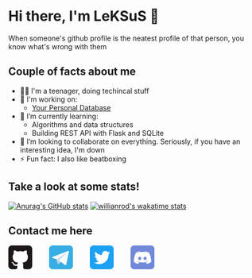 # Hi there, I'm LeKSuS 👋
When someone's github profile is the neatest profile of that person, you know what's wrong with them

## Couple of facts about me
- 👨‍💻 I'm a teenager, doing techincal stuff
- 🔭 I'm working on: 
  - [Your Personal Database](https://github.com/LeKSuS-04/Your-Personal-Database)
- 🌱 I’m currently learning:
  - Algorithms and data structures
  - Building REST API with Flask and SQLite
- 👯 I’m looking to collaborate on everything. Seriously, if you have an interesting idea, I'm down
- ⚡ Fun fact: I also like beatboxing


## Take a look at some stats!
[![Anurag's GitHub stats](https://github-readme-stats.vercel.app/api?username=LeKSuS-04&show_icons=true&theme=dracula)](https://github.com/LeKSuS-04)
[![willianrod's wakatime stats](https://github-readme-stats.vercel.app/api/wakatime?username=LeKSuS&custom_title=Coding+Activity&theme=dracula)](https://wakatime.com/@LeKSuS)


## Contact me here
<a href="https://github.com/LeKSuS-04" style="margin-right: 30px;"><img src="https://raw.githubusercontent.com/edent/SuperTinyIcons/master/images/svg/github.svg" width="48"></a>
<a href="https://t.me/tarasovion" style="margin-right: 30px;"><img src="https://raw.githubusercontent.com/edent/SuperTinyIcons/master/images/svg/telegram.svg" width="48"></a>
<a href="https://twitter.com/___LeKSuS___" style="margin-right: 30px;"><img src="https://raw.githubusercontent.com/edent/SuperTinyIcons/master/images/svg/twitter.svg" width="48"></a>
<a href="https://discord.com/users/485360772009033738/" style="margin-right: 30px;"><img src="https://raw.githubusercontent.com/edent/SuperTinyIcons/master/images/svg/discord.svg" width="48"></a>
